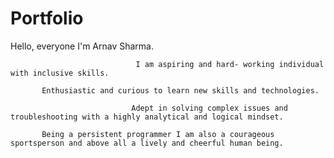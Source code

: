 # Portfolio

Hello, everyone I'm Arnav Sharma.

                                I am aspiring and hard- working individual with inclusive skills.
                                
           Enthusiastic and curious to learn new skills and technologies.
           
                               Adept in solving complex issues and troubleshooting with a highly analytical and logical mindset.
                               
           Being a persistent programmer I am also a courageous sportsperson and above all a lively and cheerful human being.
